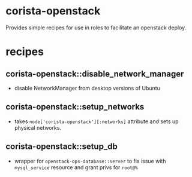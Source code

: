# corista-openstack

Provides simple recipes for use in roles to facilitate an openstack deploy.

# recipes

## corista-openstack::disable_network_manager
* disable NetworkManager from desktop versions of Ubuntu

## corista-openstack::setup_networks
* takes `node['corista-openstack'][:networks]` attribute and sets up physical networks.

## corista-openstack::setup_db
* wrapper for `openstack-ops-database::server` to fix issue with `mysql_service` resource and grant privs for `root@%`
